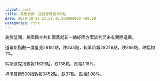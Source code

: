 ```yaml
---
layout: post
title: 美股低開　道指曾跌逾300點
date: 2020-10-15 21:38:41.000000000 +08:00
categories: rthk
---
```


美股低開，美國民主共和兩黨就新一輪紓困方案談判仍未有實際進展。

道瓊斯指數一度低見28181點，跌333點，較早時報28229點，跌288點，跌幅約1%。

納斯達克指數報11629點，跌138點，跌幅1.18%。

標準普爾500指數報3452點，跌37點，跌幅1.08%。
